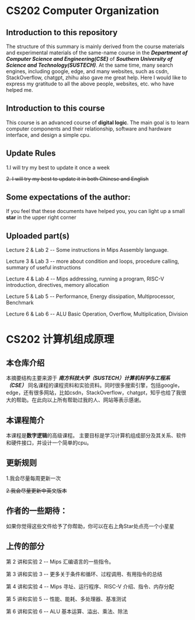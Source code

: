 # CS202 Computer Organization

## Introduction to this repository

The structure of this summary is mainly derived from the course materials and experimental materials of the same-name course in the ***Department of Computer Science and Engineering(CSE)*** of ***Southern University of Science and Technology(SUSTECH)***. At the same time, many search engines, including google, edge, and many websites, such as csdn, StackOverflow, chatgpt, zhihu also gave me great help. Here I would like to express my gratitude to all the above people, websites, etc. who have helped me.

## Introduction to this course

This course is an advanced course of **digital logic**. The main goal is to learn computer components and their relationship, software and hardware interface, and design a simple cpu.

## Update Rules

1.I will try my best to update it once a week

~~2. I will try my best to update it in both Chinese and English~~

## Some expectations of the author:

If you feel that these documents have helped you, you can light up a small **star** in the upper right corner

## Uploaded part(s)

Lecture 2 & Lab 2 -- Some instructions in Mips Assembly language.

Lecture 3 & Lab 3 -- more about condition and loops, procedure calling, summary of useful instructions

Lecture 4 & Lab 4 -- Mips addressing, running a program, RISC-V introduction, directives, memory allocation

Lecture 5 & Lab 5 -- Performance, Energy dissipation, Multiprocessor, Benchmark

Lecture 6 & Lab 6 -- ALU Basic Operation, Overflow, Multiplication, Division


# CS202 计算机组成原理

## 本仓库介绍

本摘要结构主要来源于 ***南方科技大学（SUSTECH）计算机科学与工程系（CSE）*** 同名课程的课程资料和实验资料。同时很多搜索引擎，包括google，edge，还有很多网站，比如csdn，StackOverflow，chatgpt，知乎也给了我很大的帮助。在此向以上所有帮助过我的人、网站等表示感谢。

## 本课程简介

本课程是**数字逻辑**的高级课程。 主要目标是学习计算机组成部分及其关系、软件和硬件接口，并设计一个简单的cpu。

## 更新规则

1.我会尽量每周更新一次

~~2.我会尽量更新中英文版本~~

## 作者的一些期待：

如果你觉得这些文件给予了你帮助，你可以在右上角Star处点亮一个小星星

## 上传的部分

第 2 讲和实验 2 -- Mips 汇编语言的一些指令。

第 3 讲和实验 3 -- 更多关于条件和循环、过程调用、有用指令的总结

第 4 讲和实验 4 -- Mips 寻址、运行程序、RISC-V 介绍、指令、内存分配

第 5 讲和实验 5 -- 性能、能耗、多处理器、基准测试

第 6 讲和实验 6 -- ALU 基本运算、溢出、乘法、除法
